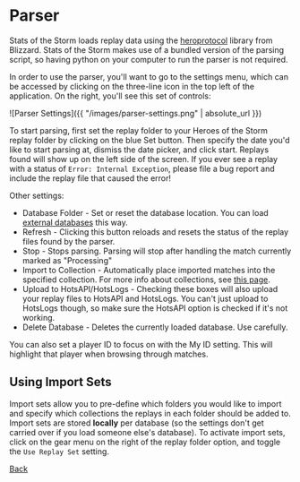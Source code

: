 # Parser
Stats of the Storm loads replay data using the [heroprotocol](https://github.com/Blizzard/heroprotocol)
library from Blizzard. Stats of the Storm makes use of a bundled version of the parsing script,
so having python on your computer to run the parser is not required.

In order to use the parser, you'll want to go to the settings menu, which can be accessed by
clicking on the three-line icon in the top left of the application. On the right, you'll see
this set of controls: 

![Parser Settings]({{ "/images/parser-settings.png" | absolute_url }})

To start parsing, first set the replay folder to your Heroes of the Storm
replay folder by clicking on the blue Set button. Then specify the date you'd
like to start parsing at, dismiss the date picker, and click start. Replays found
will show up on the left side of the screen. If you ever see a replay with a status
of `Error: Internal Exception`, please file a bug report and include the replay file
that caused the error!

Other settings:
* Database Folder - Set or reset the database location. You can load [external databases](external-db.md)
this way.
* Refresh - Clicking this button reloads and resets the status of the replay files found by the parser.
* Stop - Stops parsing. Parsing will stop after handling the match currently marked as "Processing"
* Import to Collection - Automatically place imported matches into the specified collection.
For more info about collections, see [this page](collections.md).
* Upload to HotsAPI/HotsLogs - Checking these boxes will also upload your replay files to HotsAPI and HotsLogs.
You can't just upload to HotsLogs though, so make sure the HotsAPI option is checked if it's not working.
* Delete Database - Deletes the currently loaded database. Use carefully.

You can also set a player ID to focus on with the My ID setting. This will highlight that player when
browsing through matches.

## Using Import Sets

Import sets allow you to pre-define which folders you would like to import and specify which collections the replays
in each folder should be added to. Import sets are stored __locally__ per database (so the settings don't get carried
over if you load someone else's database). To activate import sets, click on the gear menu on the right of
the replay folder option, and toggle the `Use Replay Set` setting.

[Back](https://ebshimizu.github.io/stats-of-the-storm/)